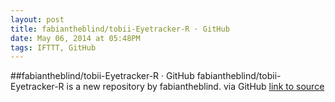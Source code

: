 ```yaml
---
layout: post
title: fabiantheblind/tobii-Eyetracker-R · GitHub
date: May 06, 2014 at 05:48PM
tags: IFTTT, GitHub
---
```

##fabiantheblind/tobii-Eyetracker-R · GitHub
fabiantheblind/tobii-Eyetracker-R is a new repository by fabiantheblind. via GitHub
[link to source](http://ift.tt/1j8CdJ5) 
